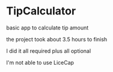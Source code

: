 TipCalculator
=============

basic app to calculate tip amount


the project took about 3.5 hours to finish

I did it all required plus all optional 

I'm not able to use LiceCap
